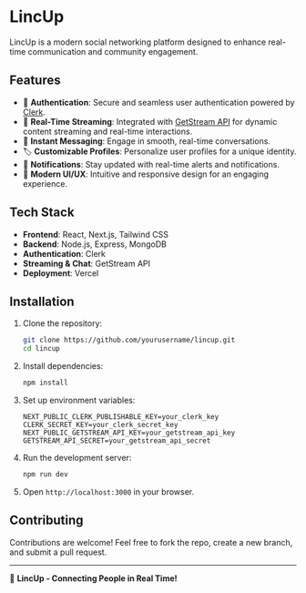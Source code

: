 # LincUp

LincUp is a modern social networking platform designed to enhance real-time communication and community engagement.

## Features

- 🔐 **Authentication**: Secure and seamless user authentication powered by [Clerk](https://clerk.com/).
- 📡 **Real-Time Streaming**: Integrated with [GetStream API](https://getstream.io/) for dynamic content streaming and real-time interactions.
- 💬 **Instant Messaging**: Engage in smooth, real-time conversations.
- 🏷️ **Customizable Profiles**: Personalize user profiles for a unique identity.
- 📢 **Notifications**: Stay updated with real-time alerts and notifications.
- 🎨 **Modern UI/UX**: Intuitive and responsive design for an engaging experience.

## Tech Stack

- **Frontend**: React, Next.js, Tailwind CSS
- **Backend**: Node.js, Express, MongoDB
- **Authentication**: Clerk
- **Streaming & Chat**: GetStream API
- **Deployment**: Vercel

## Installation

1. Clone the repository:
   ```bash
   git clone https://github.com/yourusername/lincup.git
   cd lincup
   ```
2. Install dependencies:
   ```bash
   npm install
   ```
3. Set up environment variables:
   ```env
   NEXT_PUBLIC_CLERK_PUBLISHABLE_KEY=your_clerk_key
   CLERK_SECRET_KEY=your_clerk_secret_key
   NEXT_PUBLIC_GETSTREAM_API_KEY=your_getstream_api_key
   GETSTREAM_API_SECRET=your_getstream_api_secret
   ```
4. Run the development server:
   ```bash
   npm run dev
   ```
5. Open `http://localhost:3000` in your browser.

## Contributing

Contributions are welcome! Feel free to fork the repo, create a new branch, and submit a pull request.

---

🚀 **LincUp - Connecting People in Real Time!**
